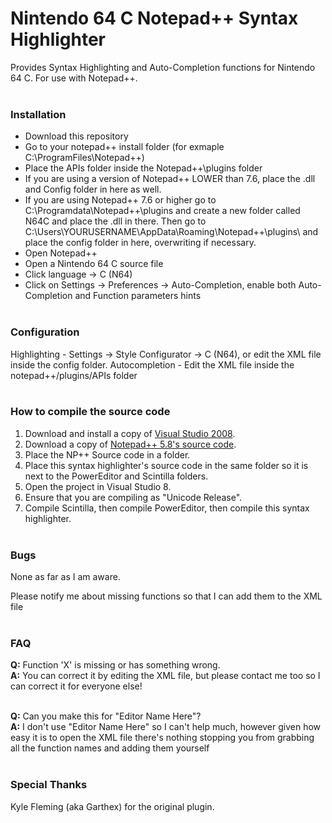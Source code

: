 # Nintendo 64 C Notepad++ Syntax Highlighter
Provides Syntax Highlighting and Auto-Completion functions for Nintendo 64 C. For use with Notepad++.<br/><br/>

### Installation
* Download this repository
* Go to your notepad++ install folder (for exmaple C:\ProgramFiles\Notepad++\)
* Place the APIs folder inside the Notepad++\plugins folder
* If you are using a version of Notepad++ LOWER than 7.6, place the .dll and Config folder in here as well. 
* If you are using Notepad++ 7.6 or higher go to C:\Programdata\Notepad++\plugins and create a new folder called N64C and place the .dll in there. Then go to C:\Users\YOURUSERNAME\AppData\Roaming\Notepad++\plugins\ and place the config folder in here, overwriting if necessary.
* Open Notepad++
* Open a Nintendo 64 C source file
* Click language -> C (N64)
* Click on Settings -> Preferences -> Auto-Completion, enable both Auto-Completion and Function parameters hints<br/><br/>

### Configuration
Highlighting - Settings -> Style Configurator -> C (N64), or edit the XML file inside the config folder.
Autocompletion - Edit the XML file inside the notepad++/plugins/APIs folder<br/><br/>

### How to compile the source code
1. Download and install a copy of [Visual Studio 2008](https://www.microsoft.com/en-us/download/details.aspx?id=7873).
2. Download a copy of [Notepad++ 5.8's source code](https://notepad-plus-plus.org/download/v5.8.html).
3. Place the NP++ Source code in a folder. 
4. Place this syntax highlighter's source code in the same folder so it is next to the PowerEditor and Scintilla folders.
5. Open the project in Visual Studio 8.
6. Ensure that you are compiling as "Unicode Release".
7. Compile Scintilla, then compile PowerEditor, then compile this syntax highlighter.<br/><br/>

### Bugs
None as far as I am aware.

Please notify me about missing functions so that I can add them to the XML file<br/><br/>

### FAQ
**Q:** Function 'X' is missing or has something wrong.<br/>
**A:** You can correct it by editing the XML file, but please contact me too so I can correct it for everyone else!<br/><br/>

**Q:** Can you make this for "Editor Name Here"?<br/>
**A:** I don't use "Editor Name Here" so I can't help much, however given how easy it is to open the XML file there's nothing stopping you from grabbing all the function names and adding them yourself<br/><br/>

### Special Thanks
Kyle Fleming (aka Garthex) for the original plugin.
